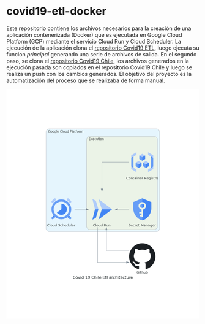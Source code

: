 # covid19-etl-docker
Este repositorio contiene los archivos necesarios para la creación de una
aplicación contenerizada (Docker) que es ejecutada en Google Cloud Platform (GCP) mediante el servicio 
Cloud Run y Cloud Scheduler. La ejecución de la aplicación clona el 
[repositorio Covid19 ETL](https://github.com/sergiojulio/covid19-etl), luego ejecuta
su funcion *principal* generando una serie de archivos de salida. En el segundo paso, se clona 
el [repositorio Covid19 Chile](https://github.com/sergiojulio/covid19-chile), 
los archivos generados en la ejecución pasada son copiados
en el repositorio Covid19 Chile y luego se realiza un push con los cambios generados. El objetivo 
del proyecto es la automatización del proceso que se realizaba de forma manual.

![Alt text](https://github.com/sergiojulio/doc-covid19-chile-pipeline/blob/master/covid_19_chile_etl_architecture.png?raw=true "architecture diagram")